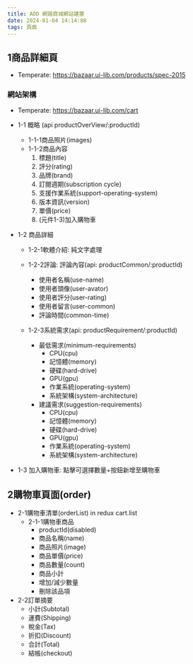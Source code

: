 ```yaml
---
title: AOD 網路商城網站建置
date: 2024-01-04 14:14:08
tags: 頁面
---
```



## 1商品詳細頁

* Temperate: https://bazaar.ui-lib.com/products/spec-2015

### 網站架構

* Temperate: https://bazaar.ui-lib.com/cart

* 1-1 概略 (api productOverView/:productId) 

  * 1-1-1商品照片(images)  
  * 1-1-2商品內容
    1. 標題(title)
    2. 評分(rating)
    3. 品牌(brand)
    4. 訂閱週期(subscription cycle)
    5. 支援作業系統(support-operating-system)
    6. 版本資訊(version)
    7. 單價(price)
    8. (元件1-3)加入購物車

* 1-2 商品詳細

  * 1-2-1軟體介紹: 純文字處理
  * 1-2-2評論: 評論內容(api: productCommon/:productId)

    * 使用者名稱(use-name)
    * 使用者頭像(user-avator)
    * 使用者評分(user-rating)
    * 使用者留言(user-common)
    * 評論時間(common-time)

  * 1-2-3系統需求(api: productRequirement/:productId)

    * 最低需求(minimum-requirements)
      * CPU(cpu)
      * 記憶體(memory)
      * 硬碟(hard-drive)
      * GPU(gpu)
      * 作業系統(operating-system)
      * 系統架構(system-architecture)
    * 建議需求(suggestion-requirements)
      * CPU(cpu)
      * 記憶體(memory)
      * 硬碟(hard-drive)
      * GPU(gpu)
      * 作業系統(operating-system)
      * 系統架構(system-architecture)

* 1-3 加入購物車: 點擊可選擇數量+按鈕新增至購物車

## 2購物車頁面(order)

* 2-1購物車清單(orderList) in redux cart.list
  * 2-1-1購物車商品
    * productId(disabled)
    * 商品名稱(name)
    * 商品照片(image)
    * 商品單價(price)
    * 商品數量(count)
    * 商品小計
    * 增加/減少數量
    * 刪除該品項
* 2-2訂單摘要
  * 小計(Subtotal)
  * 運費(Shipping)
  * 稅金(Tax)
  * 折扣(Discount)
  * 合計(Total)
  * 結帳(checkout)

